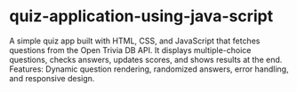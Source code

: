 # quiz-application-using-java-script
A simple quiz app built with HTML, CSS, and JavaScript that fetches questions from the Open Trivia DB API. It displays multiple-choice questions, checks answers, updates scores, and shows results at the end.  Features: Dynamic question rendering, randomized answers, error handling, and responsive design.
